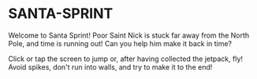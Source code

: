 # SANTA-SPRINT

Welcome to Santa Sprint! Poor Saint Nick is stuck far away from the North Pole, and time is running out! Can you help him make it back in time? 

Click or tap the screen to jump or, after having collected the jetpack, fly! Avoid spikes, don't run into walls, and try to make it to the end!
